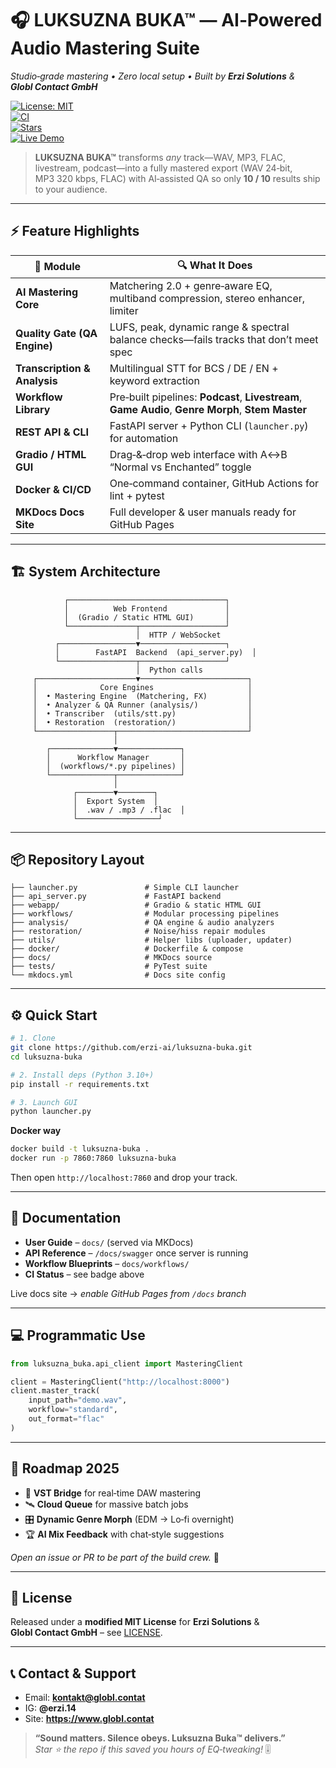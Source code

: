 <!--
SEO‑KEYWORDS: AI audio mastering, Python mastering suite, Matchering 2.0, automated audio processing, LUFS analysis, BCS transcription, Gradio frontend, FastAPI backend, Docker audio app, Erzi Solutions, Globl Contact GmbH, Luksuzna Buka, open‑source mastering, cloud mastering engine
-->
# 🎧 **LUKSUZNA BUKA™** — AI‑Powered Audio Mastering Suite  
*Studio‑grade mastering • Zero local setup • Built by **Erzi Solutions** & **Globl Contact GmbH***  

[![License: MIT](https://img.shields.io/badge/license-MIT-green)](LICENSE)  
[![CI](https://github.com/erzi-ai/luksuzna-buka/actions/workflows/ci.yml/badge.svg)](https://github.com/erzi-ai/luksuzna-buka/actions)  
[![Stars](https://img.shields.io/github/stars/erzi-ai/luksuzna-buka?style=social)](https://github.com/erzi-ai/luksuzna-buka/stargazers)  
[![Live Demo](https://img.shields.io/badge/🚀_LIVE-DEMO-brightgreen)](https://luksuzna-buka.hf.space)

> **LUKSUZNA BUKA™** transforms *any* track—WAV, MP3, FLAC, livestream, podcast—into a fully mastered export (WAV 24‑bit, MP3 320 kbps, FLAC) with AI‑assisted QA so only **10 / 10** results ship to your audience.

---

## ⚡ Feature Highlights
| 🚀 Module | 🔍 What It Does |
|-----------|----------------|
| **AI Mastering Core** | Matchering 2.0 + genre‑aware EQ, multiband compression, stereo enhancer, limiter |
| **Quality Gate (QA Engine)** | LUFS, peak, dynamic range & spectral balance checks—fails tracks that don’t meet spec |
| **Transcription & Analysis** | Multilingual STT for BCS / DE / EN + keyword extraction |
| **Workflow Library** | Pre‑built pipelines: **Podcast**, **Livestream**, **Game Audio**, **Genre Morph**, **Stem Master** |
| **REST API & CLI** | FastAPI server + Python CLI (`launcher.py`) for automation |
| **Gradio / HTML GUI** | Drag‑&‑drop web interface with A↔B “Normal vs Enchanted” toggle |
| **Docker & CI/CD** | One‑command container, GitHub Actions for lint + pytest |
| **MKDocs Docs Site** | Full developer & user manuals ready for GitHub Pages |

---

## 🏗️ System Architecture

```text
            ┌───────────────────────────────────┐
            │          Web Frontend             │
            │  (Gradio / Static HTML GUI)       │
            └───────────────┬───────────────────┘
                            │  HTTP / WebSocket
          ┌─────────────────▼───────────────────┐
          │        FastAPI  Backend  (api_server.py)  │
          └─────────────────┬───────────────────┘
                            │  Python calls
     ┌──────────────────────▼────────────────────────┐
     │              Core Engines                     │
     │  • Mastering Engine  (Matchering, FX)         │
     │  • Analyzer & QA Runner (analysis/)           │
     │  • Transcriber  (utils/stt.py)                │
     │  • Restoration  (restoration/)                │
     └─────────────────┬─────────────────────────────┘
                       │
        ┌──────────────▼──────────────┐
        │      Workflow Manager       │
        │  (workflows/*.py pipelines) │
        └──────────────┬──────────────┘
                       │
              ┌────────▼────────┐
              │  Export System  │
              │  .wav / .mp3 / .flac  │
              └──────────────────┘
```

---

## 📦 Repository Layout
```
├── launcher.py               # Simple CLI launcher
├── api_server.py             # FastAPI backend
├── webapp/                   # Gradio & static HTML GUI
├── workflows/                # Modular processing pipelines
├── analysis/                 # QA engine & audio analyzers
├── restoration/              # Noise/hiss repair modules
├── utils/                    # Helper libs (uploader, updater)
├── docker/                   # Dockerfile & compose
├── docs/                     # MKDocs source
├── tests/                    # PyTest suite
└── mkdocs.yml                # Docs site config
```

---

## ⚙️ Quick Start

```bash
# 1. Clone
git clone https://github.com/erzi-ai/luksuzna-buka.git
cd luksuzna-buka

# 2. Install deps (Python 3.10+)
pip install -r requirements.txt

# 3. Launch GUI
python launcher.py
```

**Docker way**

```bash
docker build -t luksuzna-buka .
docker run -p 7860:7860 luksuzna-buka
```

Then open `http://localhost:7860` and drop your track.

---

## 📝 Documentation

* **User Guide** – `docs/` (served via MKDocs)  
* **API Reference** – `/docs/swagger` once server is running  
* **Workflow Blueprints** – `docs/workflows/`  
* **CI Status** – see badge above  

Live docs site → *enable GitHub Pages from `/docs` branch*

---

## 💻 Programmatic Use

```python
from luksuzna_buka.api_client import MasteringClient

client = MasteringClient("http://localhost:8000")
client.master_track(
    input_path="demo.wav",
    workflow="standard",
    out_format="flac"
)
```

---

## 🤖 Roadmap 2025

- 🔗 **VST Bridge** for real‑time DAW mastering  
- 🛰️ **Cloud Queue** for massive batch jobs  
- 🎛️ **Dynamic Genre Morph** (EDM → Lo‑fi overnight)  
- 🏆 **AI Mix Feedback** with chat‑style suggestions  

*Open an issue or PR to be part of the build crew.* 🚀

---

## 🤝 License

Released under a **modified MIT License** for **Erzi Solutions** & **Globl Contact GmbH** – see [LICENSE](LICENSE).

---

## 📞 Contact & Support
* Email: **kontakt@globl.contat**  
* IG: **@erzi.14**  
* Site: **https://www.globl.contat**

> **“Sound matters. Silence obeys. Luksuzna Buka™ delivers.”**  
> *Star ⭐ the repo if this saved you hours of EQ‑tweaking!* 🎚️
```
